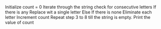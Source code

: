 Initialize count = 0
Iterate through the string
check for consecutive letters
	If there is any
		Replace wit a single letter
	Else If there is none
		Eliminate each letter
		Increment count
Repeat step 3 to 8 till the string is empty.
Print the value of count
